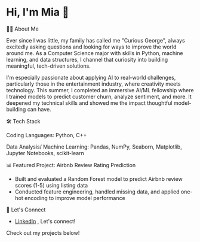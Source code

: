 # Hi, I'm Mia 👋

👩‍💻 About Me

Ever since I was little, my family has called me "Curious George", always excitedly asking questions and looking for ways to improve the world around me. As a Computer Science major with skills in Python, machine learning, and data structures, I channel that curiosity into building meaningful, tech-driven solutions.

I'm especially passionate about applying AI to real-world challenges, particularly those in the entertainment industry, where creativity meets technology. This summer, I completed an immersive AI/ML fellowship where I trained models to predict customer churn, analyze sentiment, and more. It deepened my technical skills and showed me the impact thoughtful model-building can have.

🛠️ Tech Stack

Coding Languages: Python, C++

Data Analysis/ Machine Learning: Pandas, NumPy, Seaborn, Matplotlib, Jupyter Notebooks, scikit-learn

📊 Featured Project: Airbnb Review Rating Prediction
- Built and evaluated a Random Forest model to predict Airbnb review scores (1-5) using listing data
- Conducted feature engineering, handled missing data, and applied one-hot encoding to improve model performance

🤝 Let's Connect
- [LinkedIn](https://www.linkedin.com/in/mialcarter)
, Let's connect!

Check out my projects below!
